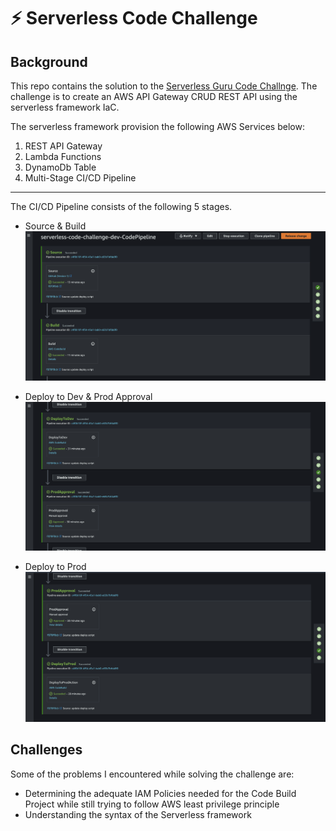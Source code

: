 # ⚡️ Serverless Code Challenge

## Background

This repo contains the solution to the [Serverless Guru Code Challnge](https://github.com/serverless-guru/code-challenges/tree/master/code-challenge-5). The challenge is to create an AWS API Gateway CRUD REST API using the serverless framework IaC.

The serverless framework provision the following AWS Services below:

1. REST API Gateway
1. Lambda Functions
1. DynamoDb Table
1. Multi-Stage CI/CD Pipeline

---

The CI/CD Pipeline consists of the following 5 stages.

- Source & Build
  ![Source & Build](./imgs/source_build.png)

- Deploy to Dev & Prod Approval
  ![Deploy to Dev &  Prod Approval](./imgs/deploy_dev.png)

- Deploy to Prod
  ![Deploy to prod](./imgs/deploy_prod.png)

## Challenges

Some of the problems I encountered while solving the challenge are:

- Determining the adequate IAM Policies needed for the Code Build Project while still trying to follow AWS least privilege principle
- Understanding the syntax of the Serverless framework
